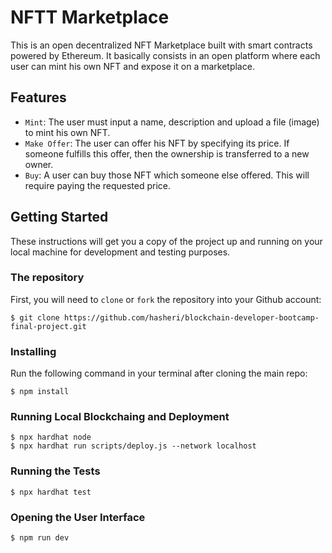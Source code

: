 # NFTT Marketplace

This is an open decentralized NFT Marketplace built with smart contracts powered by Ethereum. It basically consists in an open platform where each user can mint his own NFT and expose it on a marketplace. 

## Features
* `Mint`: The user must input a name, description and upload a file (image) to mint his own NFT.
* `Make Offer`: The user can offer his NFT by specifying its price. If someone fulfills this offer, then the ownership is transferred to a new owner.
* `Buy`: A user can buy those NFT which someone else offered. This will require paying the requested price.

## Getting Started
These instructions will get you a copy of the project up and running on your local machine for development and testing purposes.

### The repository
First, you will need to `clone` or `fork` the repository into your Github account:
```
$ git clone https://github.com/hasheri/blockchain-developer-bootcamp-final-project.git
```

### Installing
Run the following command in your terminal after cloning the main repo:
```
$ npm install
```

### Running Local Blockchaing and Deployment
```
$ npx hardhat node
$ npx hardhat run scripts/deploy.js --network localhost
```

### Running the Tests
```
$ npx hardhat test
```

### Opening the User Interface
```
$ npm run dev
```